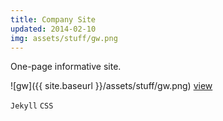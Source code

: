 ```yaml
---
title: Company Site
updated: 2014-02-10 
img: assets/stuff/gw.png
---
```


One-page informative site.

![gw]({{ site.baseurl }}/assets/stuff/gw.png) [view](http://www.govwizely.com/)

`Jekyll` `CSS`